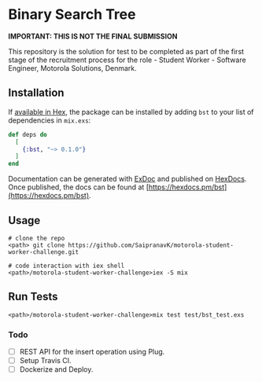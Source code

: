 # Binary Search Tree
<b>IMPORTANT: THIS IS NOT THE FINAL SUBMISSION</b>

This repository is the solution for test to be completed as part of the first stage of the recruitment process for the role - Student Worker - Software Engineer, Motorola Solutions, Denmark.

## Installation

If [available in Hex](https://hex.pm/docs/publish), the package can be installed
by adding `bst` to your list of dependencies in `mix.exs`:

```elixir
def deps do
  [
    {:bst, "~> 0.1.0"}
  ]
end
```

Documentation can be generated with [ExDoc](https://github.com/elixir-lang/ex_doc)
and published on [HexDocs](https://hexdocs.pm). Once published, the docs can
be found at [https://hexdocs.pm/bst](https://hexdocs.pm/bst).


## Usage

```
# clone the repo
<path> git clone https://github.com/SaipranavK/motorola-student-worker-challenge.git

# code interaction with iex shell
<path>/motorola-student-worker-challenge>iex -S mix 
```

## Run Tests

```
<path>/motorola-student-worker-challenge>mix test test/bst_test.exs
```

### Todo
- [ ] REST API for the insert operation using Plug.
- [ ] Setup Travis CI.
- [ ] Dockerize and Deploy.
